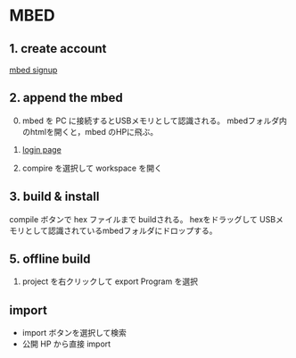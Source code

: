 MBED
========================================

## 1. create account

[mbed signup](https://developer.mbed.org/account/login/?next=/device/?code=1017020300C79DCA3FA11CE0)

## 2. append the mbed

0. mbed を PC に接続するとUSBメモリとして認識される。
mbedフォルダ内のhtmlを開くと，mbed のHPに飛ぶ。

1. [login page](https://developer.mbed.org/)
2. compire を選択して workspace を開く

## 3. build & install
compile ボタンで hex ファイルまで buildされる。
hexをドラッグして USBメモリとして認識されているmbedフォルダにドロップする。


## 5. offline build

1. project を右クリックして export Program を選択



## import

* import ボタンを選択して検索
* 公開 HP から直接 import


